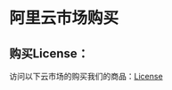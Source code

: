 # 阿里云市场购买

## 购买License：

访问以下云市场的购买我们的商品：[License](https://market.aliyun.com/products/56838014/cmgj00040678.html?#sku=yuncode3467800001)

